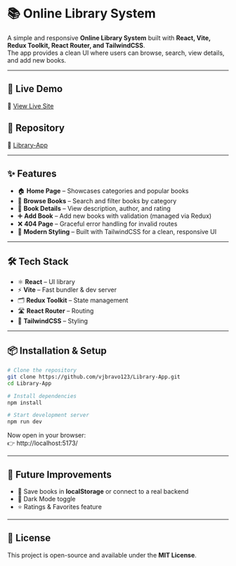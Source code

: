 # 📚 Online Library System  

A simple and responsive **Online Library System** built with **React, Vite, Redux Toolkit, React Router, and TailwindCSS**.  
The app provides a clean UI where users can browse, search, view details, and add new books.  

---

## 🚀 Live Demo  
🔗 [View Live Site](https://your-live-link-here)  

## 📂 Repository  
🔗 [Library-App](https://github.com/vjbravo123/Library-App)  

---

## ✨ Features  
- 🏠 **Home Page** – Showcases categories and popular books  
- 🔎 **Browse Books** – Search and filter books by category  
- 📖 **Book Details** – View description, author, and rating  
- ➕ **Add Book** – Add new books with validation (managed via Redux)  
- ❌ **404 Page** – Graceful error handling for invalid routes  
- 🎨 **Modern Styling** – Built with TailwindCSS for a clean, responsive UI  

---

## 🛠️ Tech Stack  
- ⚛️ **React** – UI library  
- ⚡ **Vite** – Fast bundler & dev server  
- 🗂️ **Redux Toolkit** – State management  
- 🛣️ **React Router** – Routing  
- 🎨 **TailwindCSS** – Styling  

---

## 📦 Installation & Setup  

```bash
# Clone the repository
git clone https://github.com/vjbravo123/Library-App.git
cd Library-App

# Install dependencies
npm install

# Start development server
npm run dev
```

Now open in your browser:  
👉 http://localhost:5173/  

---

## 📌 Future Improvements  
- 💾 Save books in **localStorage** or connect to a real backend  
- 🌙 Dark Mode toggle  
- ⭐ Ratings & Favorites feature  

---

## 📜 License  
This project is open-source and available under the **MIT License**.  
